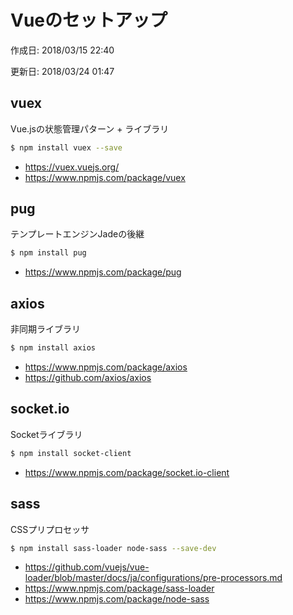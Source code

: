 # Vueのセットアップ

<p id="created_at">作成日: <time datetime="2018-03-15T22:40">2018/03/15 22:40</time></p>
<p id="updated_at">更新日: <time datetime="2018-03-24T01:47">2018/03/24 01:47</time></p>

## vuex

Vue.jsの状態管理パターン + ライブラリ

```bash
$ npm install vuex --save
```

- <https://vuex.vuejs.org/>
- <https://www.npmjs.com/package/vuex>

## pug

テンプレートエンジンJadeの後継

```bash
$ npm install pug
```

- <https://www.npmjs.com/package/pug>

## axios

非同期ライブラリ

```bash
$ npm install axios
```

- <https://www.npmjs.com/package/axios>
- <https://github.com/axios/axios>

## socket.io

Socketライブラリ

```bash
$ npm install socket-client
```

- <https://www.npmjs.com/package/socket.io-client>

## sass

CSSプリプロセッサ

```bash
$ npm install sass-loader node-sass --save-dev
```

- <https://github.com/vuejs/vue-loader/blob/master/docs/ja/configurations/pre-processors.md>
- <https://www.npmjs.com/package/sass-loader>
- <https://www.npmjs.com/package/node-sass>